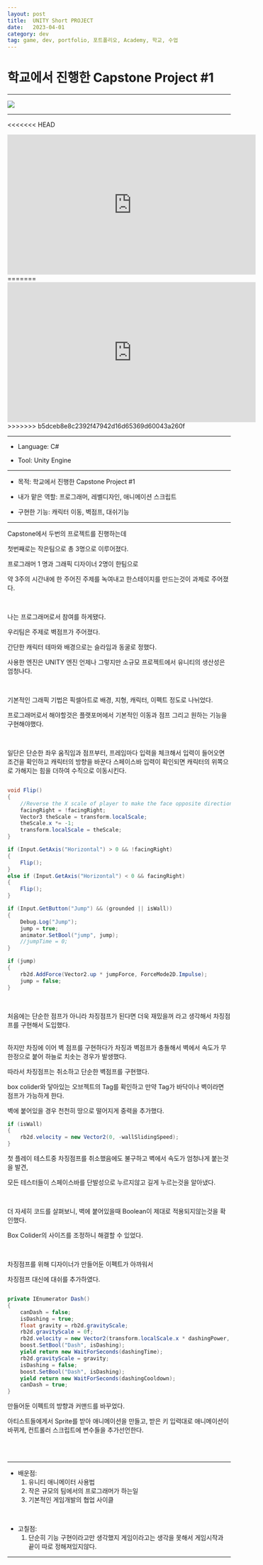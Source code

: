 ```yaml
---
layout: post
title:  UNITY Short PROJECT
date:   2023-04-01
category: dev
tag: game, dev, portfolio, 포트폴리오, Academy, 학교, 수업
---
```



# 학교에서 진행한 Capstone Project #1

---

<img src = "../../assets/img/dev/WallJumpThumbnail.png" class="img">

---

<<<<<<< HEAD
<iframe class="video" width="560" height="315" src="https://www.youtube.com/embed/iUFhRsUxtIE" title="YouTube video player" frameborder="0" allow="accelerometer; autoplay; clipboard-write; encrypted-media; gyroscope; picture-in-picture; web-share" allowfullscreen></iframe>
=======
<iframe class="video" width="560" height="315" src="https://www.youtube.com/embed/dQw4w9WgXcQ" title="YouTube video player" frameborder="0" allow="accelerometer; autoplay; clipboard-write; encrypted-media; gyroscope; picture-in-picture; web-share" allowfullscreen></iframe>
>>>>>>> b5dceb8e8c2392f47942d16d65369d60043a260f

---

- Language: C#

- Tool: Unity Engine

---

- 목적: 학교에서 진행한 Capstone Project #1

- 내가 맡은 역할: 프로그래머, 레벨디자인, 애니메이션 스크립트

- 구현한 기능: 캐릭터 이동, 벽점프, 대쉬기능

---

Capstone에서 두번의 프로젝트를 진행하는데

첫번째로는 작은팀으로 총 3명으로 이루어졌다.

프로그래머 1 명과 그래픽 디자이너 2명이 한팀으로

약 3주의 시간내에 한 주어진 주제를 녹여내고 한스테이지를 만드는것이 과제로 주어졌다.

<br>

나는 프로그래머로서 참여를 하게됐다.

우리팀은 주제로 벽점프가 주어졌다.

간단한 캐릭터 테마와 배경으로는 슬라임과 동굴로 정했다.

사용한 엔진은 UNITY 엔진
언제나 그렇지만 소규모 프로젝트에서 유니티의 생산성은 엄청나다.

<br>

기본적인 그래픽 기법은 픽셀아트로
배경, 지형, 캐릭터, 이펙트 정도로 나뉘었다.

프로그래머로서 해야할것은 플랫포머에서 기본적인 이동과 점프 그리고 원하는 기능을 구현해야했다.

<br>

일단은 단순한 좌우 움직임과 점프부터, 프레임마다 입력을 체크해서 입력이 들어오면 조건을 확인하고 캐릭터의 방향을 바꾼다
스페이스바 입력이 확인되면 캐릭터의 위쪽으로 가해지는 힘을 더하여 수직으로 이동시킨다.

```cs

void Flip()
{
    //Reverse the X scale of player to make the face opposite direction.
    facingRight = !facingRight;
    Vector3 theScale = transform.localScale;
    theScale.x *= -1;
    transform.localScale = theScale;
}

if (Input.GetAxis("Horizontal") > 0 && !facingRight)
{
    Flip();
}
else if (Input.GetAxis("Horizontal") < 0 && facingRight)
{
    Flip();
}

if (Input.GetButton("Jump") && (grounded || isWall))
{
    Debug.Log("Jump");
    jump = true;
    animator.SetBool("jump", jump);
    //jumpTime = 0;
}

if (jump)
{
    rb2d.AddForce(Vector2.up * jumpForce, ForceMode2D.Impulse);
    jump = false;
}

```

<br>

처음에는 단순한 점프가 아니라 차징점프가 된다면 더욱 재밌을꺼 라고 생각해서
차징점프를 구현해서 도입했다.

<br>
하지만 차징에 이어 벽 점프를 구현하다가 차징과 벽점프가 충돌해서
벽에서 속도가 무한정으로 붙어 하늘로 치솟는 경우가 발생했다.

따라서 차징점프는 취소하고 단순한 벽점프를 구현했다.

box colider와 닿아있는 오브젝트의 Tag를 확인하고 만약 Tag가 바닥이나 벽이라면 점프가 가능하게 한다.

벽에 붙어있을 경우 천천히 땅으로 떨어지게 중력을 추가했다.

```cs
if (isWall)
{				
    rb2d.velocity = new Vector2(0, -wallSlidingSpeed);
}
```


첫 플레이 테스트중 차징점프를 취소했음에도 불구하고 벽에서 속도가 엄청나게 붙는것을 발견,

모든 테스터들이 스페이스바를 단발성으로 누르지않고 길게 누르는것을 알아냈다.

<br>

더 자세히 코드를 살펴보니, 벽에 붙어있을때 Boolean이 제대로 적용되지않는것을 확인했다.

Box Colider의 사이즈를 조정하니 해결할 수 있었다.


<br>

차징점프를 위해 디자이너가 만들어둔 이펙트가 아까워서

차징점프 대신에 대쉬를 추가하였다.

```cs

private IEnumerator Dash()
{
    canDash = false;
    isDashing = true;
    float gravity = rb2d.gravityScale;
    rb2d.gravityScale = 0f;
    rb2d.velocity = new Vector2(transform.localScale.x * dashingPower, 0f);
    boost.SetBool("Dash", isDashing);
    yield return new WaitForSeconds(dashingTime);
    rb2d.gravityScale = gravity;
    isDashing = false;
    boost.SetBool("Dash", isDashing);
    yield return new WaitForSeconds(dashingCooldown);
    canDash = true;
}

```

만들어둔 이펙트의 방향과 커맨드를 바꾸었다.

아티스트들에게서 Sprite를 받아 애니메이션을 만들고,
받은 키 입력대로 애니메이션이 바뀌게, 컨트롤러 스크립트에 변수들을 추가선언한다.


<br>
<br>

---

 - 배운점:
    1. 유니티 애니메이터 사용법
    2. 작은 규모의 팀에서의 프로그래머가 하는일
    3. 기본적인 게임개발의 협업 사이클

<br>

 - 고칠점: 
    1. 단순히 기능 구현이라고만 생각했지 게임이라고는 생각을 못해서 게임시작과 끝이 따로 정해져있지않다.

---